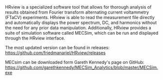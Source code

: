 HRview is a specialized software tool that allows for thorough analysis of results obtained from Fourier transform alternating current voltammetry (FTaCV) experiments. HRview is able to read the measurement file directly and automatically displays the power spectrum, DC, and harmonics without the need for any prior data manipulation. Additionally, HRview provides a suite of simulation software called MECSim, which can be run and displayed through the HRview interface.

The most updated version can be found in releases: https://github.com/friedmanariel/HRview/releases

MECsim can be downloaded form Gareth Kennedy's page on GitHub: https://github.com/garethkennedy/MECSim_Analytics/blob/master/MECSim.exe

